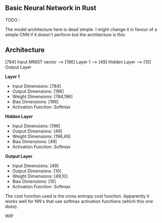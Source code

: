 ## Basic Neural Network in Rust

TODO :

The model architecture here is dead simple. I might change it in favour of a simple CNN if it doesn't perform but the architecture is this:

## Architecture

[784] Input MNIST vector --> [196] Layer 1 --> [49] Hidden Layer --> [10] Output Layer

**Layer 1**

- Input Dimensions: [784]
- Output Dimensions: [196]
- Weight Dimensions: [784,196]
- Bias Dimensions: [196]
- Activation Function: Softmax

**Hidden Layer**

- Input Dimensions: [196]
- Output Dimensions: [49]
- Weight Dimensions: [196,49]
- Bias Dimensions: [49]
- Activation Function: Softmax

**Output Layer**

- Input Dimensions: [49]
- Output Dimensions: [10]
- Weight Dimensions: [49,10]
- Bias Dimensions: [10]
- Activation Function: Softmax

The cost function used is the cross entropy cost function. Apparently it works well for NN's that use softmax activation functions (which this one does).

WIP
